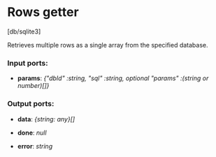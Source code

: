 # Rows getter

[db/sqlite3]

Retrieves multiple rows as a single array from the specified database.

### Input ports:

* __params__: _{"dbId" :string, "sql" :string, optional "params" :(string or number)[]}_



### Output ports:

* __data__: _{string: any}[]_



* __done__: _null_



* __error__: _string_



